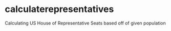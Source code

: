 # calculaterepresentatives
Calculating US House of Representative Seats based off of given population
